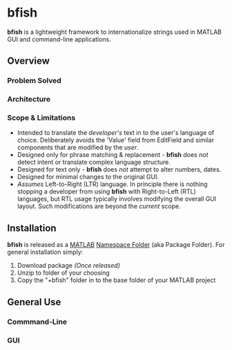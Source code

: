 # bfish
**bfish** is a lightweight framework to internationalize strings used in MATLAB GUI and command-line applications.

## Overview
### Problem Solved

### Architecture

### Scope & Limitations
* Intended to translate the *developer's* text in to the user's language of choice. Deliberately avoids the 'Value' field from EditField and similar components that are modified by the *user*. 
* Designed only for phrase matching & replacement - **bfish** does *not* detect intent or translate complex language structure.
* Designed for text only - **bfish** does *not* attempt to alter numbers, dates.
* Designed for minimal changes to the original GUI.
* *Assumes* Left-to-Right (LTR) language. In principle there is nothing stopping a developer from using **bfish** with Right-to-Left (RTL) languages, but RTL usage typically involves modifying the overall GUI layout. Such modifications are beyond the *current* scope.

## Installation
**bfish** is released as a [MATLAB](https://matlab.mathworks.com/) [Namespace Folder](https://www.mathworks.com/help/matlab/matlab_oop/namespaces.html) (aka Package Folder). For general installation simply:
1. Download package *(Once released)*
2. Unzip to folder of your choosing
3. Copy the "+bfish" folder in to the base folder of your MATLAB project

## General Use
### Commmand-Line


### GUI


